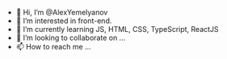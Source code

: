 - 👋 Hi, I’m @AlexYemelyanov
- 👀 I’m interested in front-end.
- 🌱 I’m currently learning JS, HTML, CSS, TypeScript, ReactJS
- 💞️ I’m looking to collaborate on ...
- 📫 How to reach me ...

<!---
AlexYemelyanov/AlexYemelyanov is a ✨ special ✨ repository because its `README.md` (this file) appears on your GitHub profile.
You can click the Preview link to take a look at your changes.
--->
